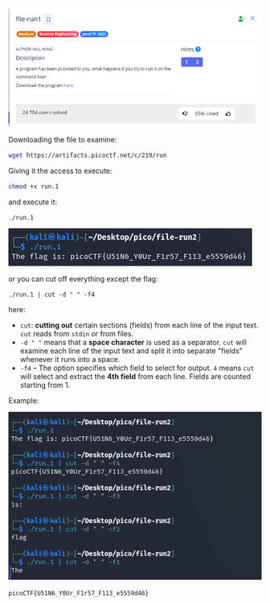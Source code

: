 ![Task desc](../assets/images/file-run1_image_1.png)


Downloading the file to examine:


```bash
wget https://artifacts.picoctf.net/c/219/run 
```


Giving it the access to execute: 


```bash
chmod +x run.1
```


and execute it:


```shell
./run.1
```



![image_2](../assets/images/file-run1_image_2.png)


or you can cut off everything except the flag:


```shell
./run.1 | cut -d " " -f4
```

here:

* `cut`: **cutting out** certain sections (fields) from each line of the input text. `cut` reads from `stdin` or from files.
* `-d " "` means that a **space character** is used as a separator. `cut` will examine each line of the input text and split it into separate "fields" whenever it runs into a space.
* `-f4` – The option specifies which field to select for output. `4` means `cut` will select and extract the **4th field** from each line. Fields are counted starting from 1.

Example:


![image_3](../assets/images/file-run1_image_3.png)


`picoCTF{U51N6_Y0Ur_F1r57_F113_e5559d46}`

